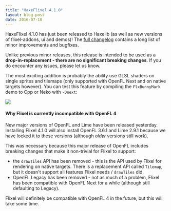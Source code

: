 ```yaml
---
title: "HaxeFlixel 4.1.0"
layout: blog-post
date: 2016-07-10
---
```


HaxeFlixel 4.1.0 has just been released to Haxelib (as well as new versions of flixel-addons, ui and demos)! The [full changelog](https://github.com/HaxeFlixel/flixel/blob/4.1.0/CHANGELOG.md) contains a long list of minor improvements and bugfixes.

Unlike previous minor releases, this release is intended to be used as a **drop-in-replacement - there are no significant breaking changes**. If you do encounter any issues, please let us know.

The most exciting addition is probably the ability use GLSL shaders on single sprites and tilemaps (only supported with OpenFL Next and on native targets however). You can test this feature by compiling the `FlxBunnyMark` demo to Cpp or Neko with `-Dnext`:

![](http://haxeflixel.com/images/blog/shadedBunnies.gif)

#### Why Flixel is currently incompatible with OpenFL 4

New major versions of OpenFL and Lime have been released yesterday. Installing Flixel 4.1.0 will also install OpenFL 3.6.1 and Lime 2.9.1 because we have locked it to these versions (although _older_ versions still work).

This was necessary because this major release of OpenFL includes breaking changes that make it non-trivial for Flixel to support:

* the `drawTiles` API has been removed - this is the API used by Flixel for rendering on native targets. There is a replacement API called `Tilemap`, but it doesn't support all features Flixel needs / `drawTiles` did.
* OpenFL Legacy has been removed - not as much of a problem, Flixel has been compatible with OpenFL Next for a while (although still defaulting to Legacy).

Flixel will definitely be compatible with OpenFL 4 in the future, but this will take some time.
